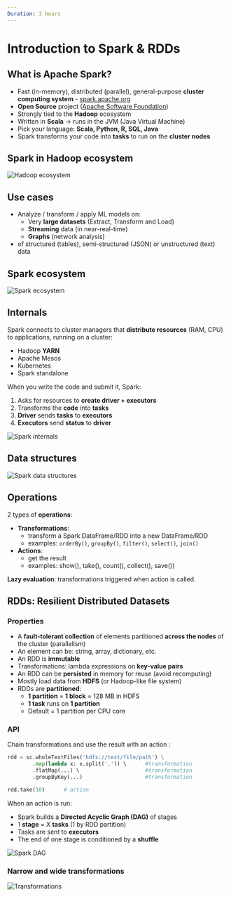 ```yaml
---
Duration: 3 hours
---
```


# Introduction to Spark & RDDs

## What is Apache Spark?

- Fast (in-memory), distributed (parallel), general-purpose **cluster computing system** -   [spark.apache.org](https://spark.apache.org/docs/latest/index.html)
- **Open Source** project ([Apache Software Foundation](http://www.apache.org/))
- Strongly tied to the **Hadoop** ecosystem
- Written in **Scala** → runs in the JVM (Java Virtual Machine)
- Pick your language: **Scala, Python, R, SQL, Java**
- Spark transforms your code into **tasks** to run on the **cluster nodes**

## Spark in Hadoop ecosystem

![Hadoop ecosystem](./image/hadoop_ecosystem.png)

## Use cases

- Analyze / transform / apply ML models on:
  - Very **large datasets** (Extract, Transform and Load)
  - **Streaming** data (in near-real-time)
  - **Graphs** (network analysis)
- of structured (tables), semi-structured (JSON) or unstructured (text) data

## Spark ecosystem

![Spark ecosystem](./image/spark_ecosystem.png)

## Internals

Spark connects to cluster managers that **distribute resources** (RAM, CPU) to applications, running on a cluster:

- Hadoop **YARN**
- Apache Mesos
- Kubernetes
- Spark standalone

When you write the code and submit it, Spark:

1. Asks for resources to **create driver + executors**
2. Transforms the **code** into **tasks**
3. **Driver** sends **tasks** to **executors**
4. **Executors** send **status** to **driver**

![Spark internals](./image/spark_internals.png)

## Data structures

![Spark data structures](./image/spark_data_structures.PNG)

## Operations

2 types of **operations**:

- **Transformations**:
  - transform a Spark DataFrame/RDD into a new DataFrame/RDD
  - examples: `orderBy()`, `groupBy()`, `filter()`, `select()`, `join()`
- **Actions**:  
  - get the result
  - examples: show(), take(), count(), collect(), save())

**Lazy evaluation**: transformations triggered when action is called.

## RDDs: Resilient Distributed Datasets

### Properties

- A **fault-tolerant collection** of elements partitioned **across the nodes** of the cluster (parallelism)
- An element can be: string, array, dictionary, etc.
- An RDD is **immutable**
- Transformations: lambda expressions on  **key-value pairs**
- An RDD can be **persisted** in memory for reuse (avoid recomputing)
- Mostly load data from **HDFS** (or Hadoop-like file system)
- RDDs are **partitioned**:
  - **1 partition** = **1 block** = 128 MB in HDFS
  - **1 task** runs on **1 partition**
  - Default = 1 partition per CPU core

### API

Chain transformations and use the result with an action :

```Python
rdd = sc.wholeTextFiles('hdfs://text/file/path') \
        .map(lambda x: x.split(',')) \      #transformation
        .flatMap(...) \                     #transformation
        .groupByKey(...)                    #transformation

rdd.take(10)      # action
```

When an action is run:

- Spark builds a **Directed Acyclic Graph (DAG)** of stages
- 1 **stage** = X **tasks** (1 by RDD partition)
- Tasks are sent to **executors**
- The end of one stage is conditioned by a **shuffle**

![Spark DAG](./image/spark_dag.png)

### Narrow and wide transformations

![Transformations](./image/narrow_wide_transformations.png)
